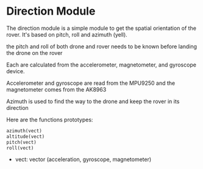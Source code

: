 # Direction Module

The direction module is a simple module to get the spatial orientation of the 
rover.
It's based on pitch, roll and azimuth (yell).

the pitch and roll of both drone and rover needs to be known before landing the 
drone on the rover

Each are calculated from the accelerometer, magnetometer, and gyroscope device.

Accelerometer and  gyroscope are read from the MPU9250 and the magnetometer 
comes from the AK8963

Azimuth is used to find the way to the drone and keep the rover in its direction

Here are the functions prototypes:

```python
azimuth(vect)
altitude(vect)
pitch(vect)
roll(vect)
```

* vect: vector (acceleration, gyroscope, magnetometer)
